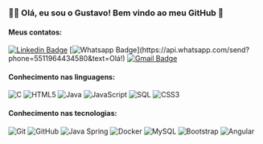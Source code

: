 ### :man_technologist: Olá, eu sou o Gustavo! Bem vindo ao meu GitHub 👋

#### Meus contatos:
[![Linkedin Badge](https://img.shields.io/badge/-LinkedIn-blue?style=flat-square&logo=Linkedin&logoColor=white&link=https:www.linkedin.com/in/gustavo-vilela-849156139/)](https://www.linkedin.com/in/gustavo-vilela-849156139/)
[![Whatsapp Badge](https://img.shields.io/badge/-Whatsapp-4CA143?style=flat-square&labelColor=4CA143&logo=whatsapp&logoColor=white&link=https://api.whatsapp.com/send?phone=5511964434580&text=Olá!)](https://api.whatsapp.com/send?phone=5511964434580&text=Olá!)
[![Gmail Badge](https://img.shields.io/badge/-Gmail-c14438?style=flat-square&logo=Gmail&logoColor=white&link=mailto:luiz7401@gmail.com)](mailto:guga.vilelad@gmail.com)

#### Conhecimento nas linguagens:
![C](https://img.shields.io/badge/-C-000000?style=flat&logo=c)
![HTML5](https://img.shields.io/badge/-HTML5-000000?style=flat&logo=html5)
![Java](https://img.shields.io/badge/-Java-000000?style=flat&logo=java)
![JavaScript](https://img.shields.io/badge/-JavaScript-000000?style=flat&logo=javascript)
![SQL](https://img.shields.io/badge/-SQL-000000?style=flat&logo=postgresql)
![CSS3](https://img.shields.io/badge/-CSS3-000000?style=flat&logo=css3)

#### Conhecimento nas tecnologias:
![Git](https://img.shields.io/badge/-Git-222222?style=flat&logo=git&logoColor=F05032)
![GitHub](https://img.shields.io/badge/-GitHub-222222?style=flat&logo=github&logoColor=181717)
![Java Spring](https://img.shields.io/badge/-Spring-222222?style=flat&logo=spring&logoColor=6DB33F)
![Docker](https://img.shields.io/badge/-Docker-black?style=flat-square&logo=docker)
![MySQL](https://img.shields.io/badge/-MySQL-black?style=flat-square&logo=mysql)
![Bootstrap](https://img.shields.io/badge/-Bootstrap-563D7C?style=flat-square&logo=bootstrap)
![Angular](https://img.shields.io/badge/-Angular-DD0031?style=flat-square&logo=angular)

<!--
**gutusmao12/gutusmao12** is a ✨ _special_ ✨ repository because its `README.md` (this file) appears on your GitHub profile.

Here are some ideas to get you started:

- 🔭 I’m currently working on ...
- 🌱 I’m currently learning ...
- 👯 I’m looking to collaborate on ...
- 🤔 I’m looking for help with ...
- 💬 Ask me about ...
- 📫 How to reach me: ...
- 😄 Pronouns: ...
- ⚡ Fun fact: ...
-->
